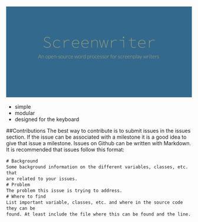 ![Screenwriter](extras/screenwriter.png)
*   simple
*   modular
*   designed for the keyboard

##Contributions
The best way to contribute is to submit issues in the issues section. If the 
issue can be associated with a milestone it is a good idea to give that issue
a milestone. Issues on Github can be written with Markdown. It is recommended
that issues follow this format:

```
# Background
Some background information on the different variables, classes, etc. that
are related to your issues.
# Problem
The problem this issue is trying to address.
# Where to find
List important variable, classes, etc. and where in the source code they can be
found. At least include the file where this can be found and the line.
```
